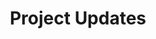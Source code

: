 ---
title: Project Updates 
description: 
menu:
  main:
    name: Project Updates
    parent: News and Updates
    weight: 1
resources:
  - src: thisisengineering-BYYz-5LdxaM-unsplash.jpg
    name: header
options:
  hideSubscribeForm: false
  header: mini
  navbar: navbar navbar-expand-lg bg-white fixed-top font-weight-bold
cta:
  - label: 'Subscribe by email&nbsp;&nbsp;<i class="fa fa-envelope" aria-hidden="true"></i>'
    url: '#subscribe'
    classes: btn-success font-weight-bold text-uppercase btn-md text-dark
  # - label: Add to RSS reader&nbsp;&nbsp;<i class="fa fa-rss" aria-hidden="true"></i>
  #   url: /post/index.xml
  #   classes: btn-warning text-dark font-weight-bold text-uppercase
---